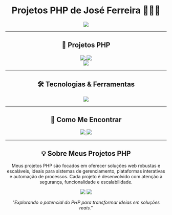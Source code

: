 <h1 align="center">Projetos PHP de José Ferreira 👨‍💻✨</h1>

<p align="center">
  <img src="https://readme-typing-svg.herokuapp.com?color=%2336BCF7&size=25&center=true&vCenter=true&width=700&lines=Desenvolvedor+Fullstack+%7C+PHP;Projetos+Focados+em+PHP;Soluções+Web+Completas+e+Escaláveis" />
</p>

---

<h2 align="center">📂 Projetos PHP</h2>

<div align="center">
  <a href="https://github.com/josejfs/projeto1-php" target="_blank">
    <img align="center" src="https://github-readme-stats.vercel.app/api/pin/?username=josejfs&repo=projeto1-php&theme=radical" />
  </a>
  <a href="https://github.com/josejfs/projeto2-php" target="_blank">
    <img align="center" src="https://github-readme-stats.vercel.app/api/pin/?username=josejfs&repo=projeto2-php&theme=radical" />
  </a>
</div>

<div align="center">
  <a href="https://github.com/josejfs/projeto3-php" target="_blank">
    <img align="center" src="https://github-readme-stats.vercel.app/api/pin/?username=josejfs&repo=projeto3-php&theme=radical" />
  </a>
</div>

---

<h2 align="center">🛠 Tecnologias & Ferramentas</h2>

<p align="center">
  <img src="https://skillicons.dev/icons?i=php,mysql,linux,github,git" />
</p>

---

<h2 align="center">💬 Como Me Encontrar</h2>

<p align="center">
  <a href="https://www.linkedin.com/in/jos%C3%A9-ferreira-9a659a242/" target="_blank">
    <img src="https://img.shields.io/badge/-LinkedIn-333333?style=for-the-badge&logo=linkedin" />
  </a>
  <a href="https://api.whatsapp.com/send?phone=+5588993693516&text=Ol%C3%A1%20José%20Ferreira!%20Vim%20do%20seu%20perfil%20GitHub." target="_blank">
    <img src="https://img.shields.io/badge/-WhatsApp-333333?style=for-the-badge&logo=whatsapp"  />
  </a>
</p>

---

<h2 align="center">💡 Sobre Meus Projetos PHP</h2>

<p align="center">
  Meus projetos PHP são focados em oferecer soluções web robustas e escaláveis, ideais para sistemas de gerenciamento, plataformas interativas e automação de processos. Cada projeto é desenvolvido com atenção à segurança, funcionalidade e escalabilidade.
</p>

<p align="center">
  <img src="https://forthebadge.com/images/badges/built-with-love.svg" />
  <img src="https://forthebadge.com/images/badges/made-with-php.svg" />
</p>

<p align="center">
  <em>"Explorando o potencial do PHP para transformar ideias em soluções reais."</em>
</p>
